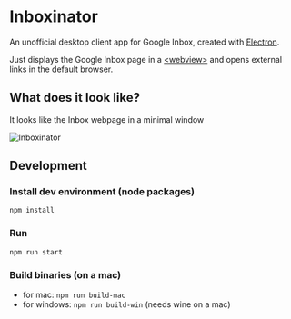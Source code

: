 # Inboxinator

An unofficial desktop client app for Google Inbox, created with [Electron](https://github.com/electron/electron).

Just displays the Google Inbox page in a [&lt;webview&gt;](https://electronjs.org/docs/api/webview-tag) and
opens external links in the default browser.

## What does it look like?

It looks like the Inbox webpage in a minimal window

![Inboxinator](https://shaack.com/projekte/Inboxinator/downloads/Inboxinator_Screenshot_Inbox.png "Inboxinator")

## Development

### Install dev environment (node packages)

`npm install`

### Run

`npm run start`

### Build binaries (on a mac)

- for mac: `npm run build-mac`
- for windows: `npm run build-win` (needs wine on a mac)

